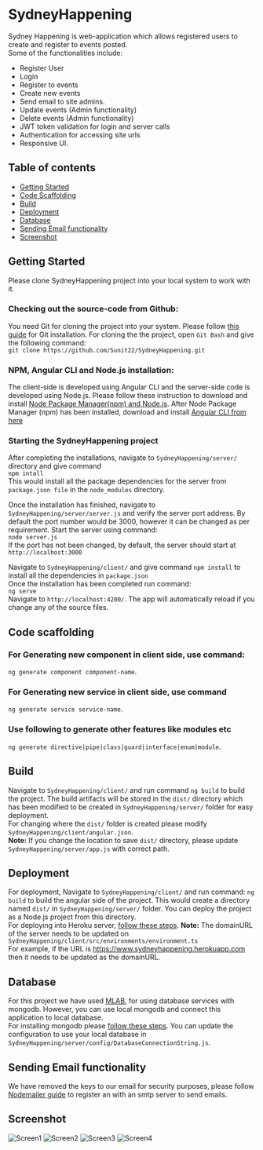 # SydneyHappening

Sydney Happening is web-application which allows registered users to create and register to events posted. <br>
Some of the functionalities include: <br>
 * Register User<br>
 * Login<br>
 * Register to events<br>
 * Create new events<br>
 * Send email to site admins.<br>
 * Update events (Admin functionality)<br>
 * Delete events (Admin functionality)<br>
 * JWT token validation for login and server calls<br>
 * Authentication for accessing site urls<br>
 * Responsive UI.<br>

## Table of contents
<!--ts-->
   * [Getting Started](#getting-started)
   * [Code Scaffolding](#code-scaffolding)
   * [Build](#build)
   * [Deployment](#deployment)
   * [Database](#database)
   * [Sending Email functionality](#sending-email-functionality)
   * [Screenshot](#screenshot)
<!--te-->

## Getting Started
Please clone SydneyHappening project into your local system to work with it. <br>

### Checking out the source-code from Github:
You need Git for cloning the project into your system. Please follow [this guide](https://git-scm.com/book/en/v2/Getting-Started-Installing-Git) for Git installation. For cloning the the project, open `Git Bash` and give the following command: <br/>
`git clone https://github.com/Sunit22/SydneyHappening.git` <br>

### NPM, Angular CLI and Node.js installation:
The client-side is developed using Angular CLI and the server-side code is developed using Node.js. Please follow these instruction to download and install 
[Node Package Manager(npm) and Node.js](https://www.npmjs.com/get-npm). After Node Package Manager (npm) has been installed, download and install [Angular CLI from here](https://cli.angular.io/) <br>

### Starting the SydneyHappening project
After completing the installations, navigate to `SydneyHappening/server/` directory and give command <br>
`npm intall`<br>
This would install all the package dependencies for the server from `package.json file` in the `node_modules` directory. <br>  

Once the installation has finished, navigate to `SydneyHappening/server/server.js` and verify the server port address. By default the port number would be 3000, however it can be changed as per requirement. Start the server using command: <br>
`node server.js`<br>
If the port has not been changed, by default, the server should start at `http://localhost:3000` <br>

Navigate to `SydneyHappening/client/` and give command `npm install` to install all the dependencies in `package.json`<br>
Once the installation has been completed run command: <br>
`ng serve` <br> Navigate to `http://localhost:4200/`. The app will automatically reload if you change any of the source files.

## Code scaffolding
### For Generating new component in client side, use command: 
`ng generate component component-name`. 
### For Generating new service in client side, use command
`ng generate service service-name`.
### Use following to generate other features like modules etc
`ng generate directive|pipe|class|guard|interface|enum|module`.

## Build
Navigate to `SydneyHappening/client/` and run command `ng build` to build the project. The build artifacts will be stored in the `dist/` directory which has been modified to be created in `SydneyHappening/server/` folder for easy deployment. <br>
For changing where the `dist/` folder is created please modify `SydneyHappening/client/angular.json`. <br>
**Note:**
If you change the location to save `dist/` directory, please update `SydneyHappening/server/app.js` with correct path. 

## Deployment
For deployment, Navigate to `SydneyHappening/client/` and run command: `ng build` to build the angular side of the project. This would create a directory named `dist/` in `SydneyHappening/server/` folder. You can deploy the project as a Node.js project from this directory. <br>
For deploying into Heroku server, [follow these steps](https://devcenter.heroku.com/articles/deploying-nodejs).
**Note:**
The domainURL of the server needs to be updated on  `SydneyHappening/client/src/environments/environment.ts` <br>
For example, if the URL is https://www.sydneyhappening.herokuapp.com then it needs to be updated as the domainURL.

## Database
For this project we have used [MLAB](https://mlab.com/), for using database services with mongodb. However, you can use local mongodb and connect this application to local database. <br>
For installing mongodb please [follow these steps](https://docs.mongodb.com/manual/installation/). You can update the configuration to use your local database in `SydneyHappening/server/config/DatabaseConnectionString.js`. 

## Sending Email functionality
We have removed the keys to our email for security purposes, please follow [Nodemailer guide](https://nodemailer.com/about/) to register an with an smtp server to send emails.

## Screenshot
![Screen1](https://i.imgur.com/G9jqJ6R.png)
![Screen2](https://i.imgur.com/cLe8Kzx.png)
![Screen3](https://i.imgur.com/wo5TexB.png)
![Screen4](https://i.imgur.com/9Lzxqpa.png)

